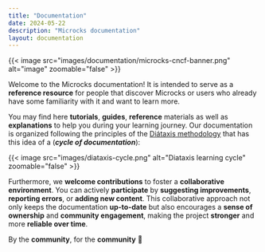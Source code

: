 ```yaml
---
title: "Documentation"
date: 2024-05-22
description: "Microcks documentation"
layout: documentation
---
```


{{< image src="images/documentation/microcks-cncf-banner.png" alt="image" zoomable="false"  >}}

Welcome to the Microcks documentation! It is intended to serve as a **reference resource** for people that discover Microcks or users who already have some familiarity with it and want to learn more.

You may find here **tutorials**, **guides**, **reference** materials as well as **explanations** to help you during your learning journey. Our documentation is organized following the principles of the [Diátaxis methodology](https://diataxis.fr/) that has this idea of a (***cycle of documentation***):

{{< image src="images/diataxis-cycle.png" alt="Diataxis learning cycle" zoomable="false" >}}

Furthermore, we **welcome contributions** to foster a **collaborative environment**. You can actively **participate** by **suggesting improvements**, **reporting errors**, or **adding new content**. This collaborative approach not only keeps the documentation **up-to-date** but also encourages a **sense of ownership** and **community engagement**, making the project **stronger** and more **reliable over time**.

By the **community**, for the **community** 🙌
